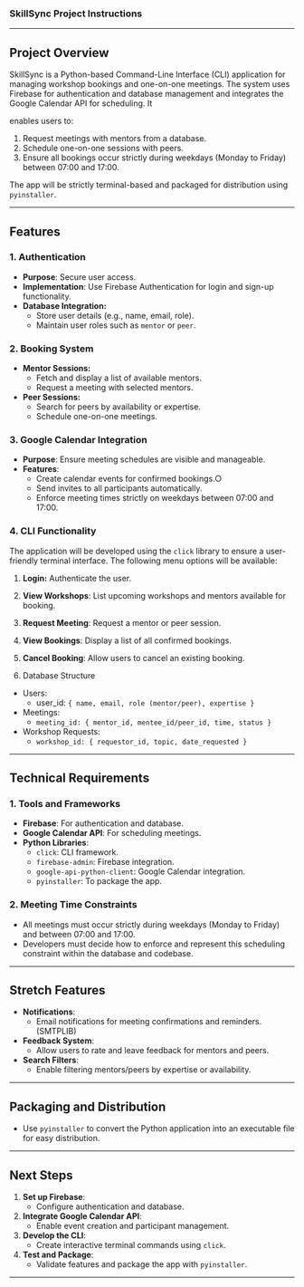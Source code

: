 ### SkillSync Project Instructions

---

## Project Overview

SkillSync is a Python-based Command-Line Interface (CLI) application for managing workshop bookings and one-on-one meetings. The system uses Firebase for authentication and database management and integrates the Google Calendar API for scheduling. It

enables users to:

1. Request meetings with mentors from a database.
2. Schedule one-on-one sessions with peers.
3. Ensure all bookings occur strictly during weekdays (Monday to Friday) between 07:00 and 17:00.

  
The app will be strictly terminal-based and packaged for distribution using `pyinstaller`.

---
## Features
### 1. Authentication

- **Purpose**: Secure user access.
- **Implementation**: Use Firebase Authentication for login and sign-up functionality.
- **Database Integration:**
	-  Store user details (e.g., name, email, role).
	- Maintain user roles such as `mentor` or `peer`.

### 2. Booking System

- **Mentor Sessions:**
	- Fetch and display a list of available mentors.
	- Request a meeting with selected mentors.
- **Peer Sessions:**
	- Search for peers by availability or expertise.
	- Schedule one-on-one meetings.

### 3. Google Calendar Integration

- **Purpose**: Ensure meeting schedules are visible and manageable.
- **Features**:
	- Create calendar events for confirmed bookings.○
	- Send invites to all participants automatically.
	- Enforce meeting times strictly on weekdays between 07:00 and 17:00.

### 4. CLI Functionality
The application will be developed using the `click` library to ensure a user-friendly terminal
interface. The following menu options will be available:

1. **Login:** Authenticate the user.
2. **View Workshops**: List upcoming workshops and mentors available for booking.
3. **Request Meeting**: Request a mentor or peer session.
4. **View Bookings**: Display a list of all confirmed bookings.
5. **Cancel Booking**: Allow users to cancel an existing booking.

5. Database Structure
- Users:
	- user_id: `{ name, email, role (mentor/peer), expertise }`
- Meetings:
	- `meeting_id: { mentor_id, mentee_id/peer_id, time, status }`
- Workshop Requests:
	- `workshop_id: { requestor_id, topic, date_requested }`

---
## Technical Requirements

### 1. Tools and Frameworks
- **Firebase**: For authentication and database.
- **Google Calendar API**: For scheduling meetings.
- **Python Libraries**:
	- `click`: CLI framework.
	- `firebase-admin`: Firebase integration.
	- `google-api-python-client`: Google Calendar integration.
	- `pyinstaller`: To package the app.

### 2. Meeting Time Constraints

- All meetings must occur strictly during weekdays (Monday to Friday) and between
07:00 and 17:00.
- Developers must decide how to enforce and represent this scheduling constraint
within the database and codebase.

---
## Stretch Features

- **Notifications**:
	- Email notifications for meeting confirmations and reminders.(SMTPLIB)
- **Feedback System**:
	- Allow users to rate and leave feedback for mentors and peers.
- **Search Filters**:
	- Enable filtering mentors/peers by expertise or availability.
---
## Packaging and Distribution
- Use `pyinstaller` to convert the Python application into an executable file for easy
distribution.

---
## Next Steps
1. **Set up Firebase**:
	- Configure authentication and database.
2. **Integrate Google Calendar API**:
	- Enable event creation and participant management.
3. **Develop the CLI**:
	- Create interactive terminal commands using `click`.
4. **Test and Package**:
	- Validate features and package the app with `pyinstaller`.
---

